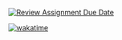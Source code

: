 [![Review Assignment Due Date](https://classroom.github.com/assets/deadline-readme-button-22041afd0340ce965d47ae6ef1cefeee28c7c493a6346c4f15d667ab976d596c.svg)](https://classroom.github.com/a/1oOjCPDs)

[![wakatime](https://wakatime.com/badge/user/55c30436-1509-4eb9-9f18-fa9b7c6060c4/project/2c389562-91a0-437c-866a-a514ee870e93.svg)](https://wakatime.com/@coreyrichardson/projects/rwcthymumd?start=2024-12-10&end=2025-01-07)